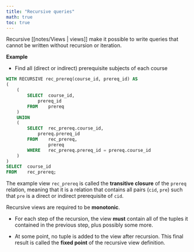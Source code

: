 ```yaml
---
title: "Recursive queries"
math: true
toc: true
---
```


Recursive [[notes/Views | views]] make it possible to write queries that cannot be written without recursion or iteration.

**Example**
- Find all (direct or indirect) prerequisite subjects of each course
```sql
WITH RECURSIVE rec_prereq(course_id, prereq_id) AS
(
    (
        SELECT  course_id,
            prereq_id
        FROM    prereq
    )
    UNION
    (
        SELECT  rec_prereq.course_id,
            prereq.prereq_id
        FROM    rec_prereq,
                prereq
        WHERE   rec_prereq.prereq_id = prereq.course_id
    )
)
SELECT  course_id
FROM    rec_prereq;
```
The example view `rec_prereq` is called the **transitive closure** of the `prereq` relation, meaning that it is a relation that contains all pairs (`cid`, `pre`) such that `pre` is a direct or indirect prerequisite of `cid`.

Recursive views are required to be **monotonic**.
- For each step of the recursion, the view **must** contain all of the tuples it contained in the previous step, plus possibly some more.

- At some point, no tuple is added to the view after recursion. This final result is called the **fixed point** of the recursive view definition.